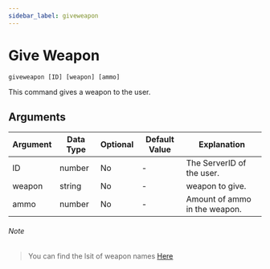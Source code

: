 ```yaml
---
sidebar_label: giveweapon
---
```


# Give Weapon

```
giveweapon [ID] [weapon] [ammo]
```

This command gives a weapon to the user.

## Arguments

| Argument   | Data Type | Optional | Default Value |        Explanation            |
|------------|-----------|----------|---------------|-------------------------------|
| ID         | number    | No       | -             | The ServerID of the user.     |
| weapon     | string    | No       | -             | weapon to give.               |
| ammo       | number    | No       | -             | Amount of ammo in the weapon. |

###### Note

> You can find the lsit of weapon names [Here](https://wiki.rage.mp/index.php?title=Weapons)
